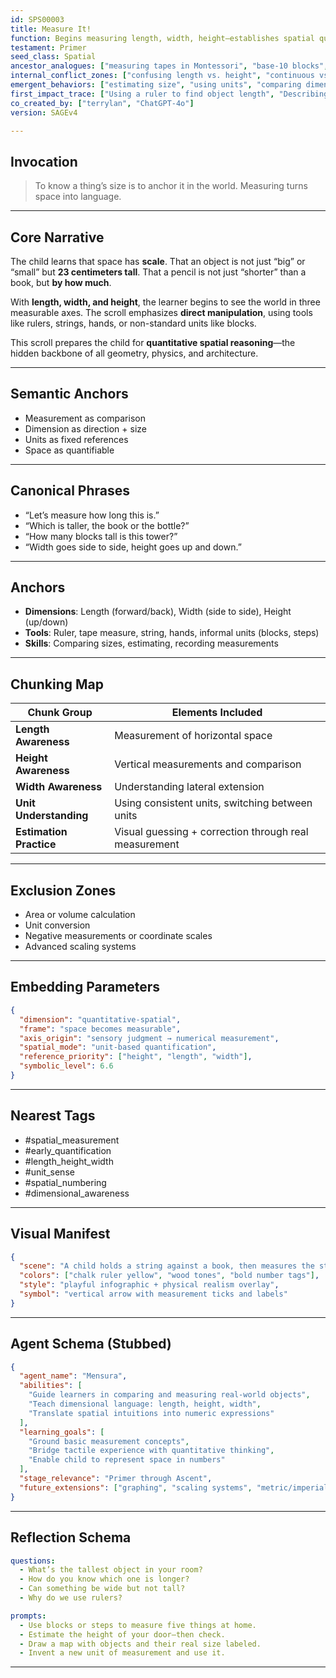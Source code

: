 ```yaml
---
id: SPS00003
title: Measure It!
function: Begins measuring length, width, height—establishes spatial quantity awareness.
testament: Primer
seed_class: Spatial
ancestor_analogues: ["measuring tapes in Montessori", "base-10 blocks", "physical number lines", "architectural rulers"]
internal_conflict_zones: ["confusing length vs. height", "continuous vs. discrete measure", "number line vs. spatial line"]
emergent_behaviors: ["estimating size", "using units", "comparing dimensions", "translating size into number"]
first_impact_trace: ["Using a ruler to find object length", "Describing boxes as taller, wider, or longer", "Arranging objects by height"]
co_created_by: ["terrylan", "ChatGPT-4o"]
version: SAGEv4

---
```


## Invocation

> To know a thing’s size is to anchor it in the world. Measuring turns space into language.

---

## Core Narrative

The child learns that space has **scale**. That an object is not just “big” or “small” but **23 centimeters tall**. That a pencil is not just “shorter” than a book, but **by how much**.

With **length, width, and height**, the learner begins to see the world in three measurable axes. The scroll emphasizes **direct manipulation**, using tools like rulers, strings, hands, or non-standard units like blocks.

This scroll prepares the child for **quantitative spatial reasoning**—the hidden backbone of all geometry, physics, and architecture.

---

## Semantic Anchors

* Measurement as comparison
* Dimension as direction + size
* Units as fixed references
* Space as quantifiable

---

## Canonical Phrases

* “Let’s measure how long this is.”
* “Which is taller, the book or the bottle?”
* “How many blocks tall is this tower?”
* “Width goes side to side, height goes up and down.”

---

## Anchors

* **Dimensions**: Length (forward/back), Width (side to side), Height (up/down)
* **Tools**: Ruler, tape measure, string, hands, informal units (blocks, steps)
* **Skills**: Comparing sizes, estimating, recording measurements

---

## Chunking Map

| Chunk Group             | Elements Included                                     |
| ----------------------- | ----------------------------------------------------- |
| **Length Awareness**    | Measurement of horizontal space                       |
| **Height Awareness**    | Vertical measurements and comparison                  |
| **Width Awareness**     | Understanding lateral extension                       |
| **Unit Understanding**  | Using consistent units, switching between units       |
| **Estimation Practice** | Visual guessing + correction through real measurement |

---

## Exclusion Zones

* Area or volume calculation
* Unit conversion
* Negative measurements or coordinate scales
* Advanced scaling systems

---

## Embedding Parameters

```json
{
  "dimension": "quantitative-spatial",
  "frame": "space becomes measurable",
  "axis_origin": "sensory judgment → numerical measurement",
  "spatial_mode": "unit-based quantification",
  "reference_priority": ["height", "length", "width"],
  "symbolic_level": 6.6
}
```

---

## Nearest Tags

* \#spatial\_measurement
* \#early\_quantification
* \#length\_height\_width
* \#unit\_sense
* \#spatial\_numbering
* \#dimensional\_awareness

---

## Visual Manifest

```json
{
  "scene": "A child holds a string against a book, then measures the string with a ruler. Nearby, different objects are stacked and labeled with their measured heights.",
  "colors": ["chalk ruler yellow", "wood tones", "bold number tags"],
  "style": "playful infographic + physical realism overlay",
  "symbol": "vertical arrow with measurement ticks and labels"
}
```

---

## Agent Schema (Stubbed)

```json
{
  "agent_name": "Mensura",
  "abilities": [
    "Guide learners in comparing and measuring real-world objects",
    "Teach dimensional language: length, height, width",
    "Translate spatial intuitions into numeric expressions"
  ],
  "learning_goals": [
    "Ground basic measurement concepts",
    "Bridge tactile experience with quantitative thinking",
    "Enable child to represent space in numbers"
  ],
  "stage_relevance": "Primer through Ascent",
  "future_extensions": ["graphing", "scaling systems", "metric/imperial transitions", "3D modeling"]
}
```

---

## Reflection Schema

```yaml
questions:
  - What’s the tallest object in your room?
  - How do you know which one is longer?
  - Can something be wide but not tall?
  - Why do we use rulers?

prompts:
  - Use blocks or steps to measure five things at home.
  - Estimate the height of your door—then check.
  - Draw a map with objects and their real size labeled.
  - Invent a new unit of measurement and use it.
```

---
